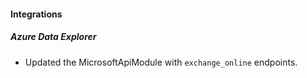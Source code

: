 
#### Integrations

##### Azure Data Explorer

- Updated the MicrosoftApiModule with `exchange_online` endpoints.